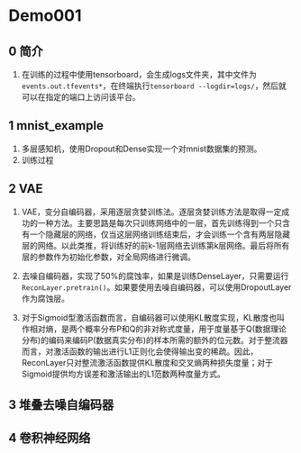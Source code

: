 # Demo001

## 0 简介

1. 在训练的过程中使用tensorboard，会生成logs文件夹，其中文件为`events.out.tfevents*`，在终端执行`tensorboard --logdir=logs/`，然后就可以在指定的端口上访问该平台。

## 1 mnist_example

1. 多层感知机，使用Dropout和Dense实现一个对mnist数据集的预测。
2. 训练过程


## 2 VAE

1. VAE，变分自编码器，采用逐层贪婪训练法。逐层贪婪训练方法是取得一定成功的一种方法。主要思路是每次只训练网络中的一层，首先训练得到一个只含有一个隐藏层的网络，仅当这层网络训练结束后，才会训练一个含有两层隐藏层的网络。以此类推，将训练好的前k-1层网络去训练第k层网络。最后将所有层的参数作为初始化参数，对全局网络进行微调。

2. 去噪自编码器，实现了50%的腐蚀率，如果是训练DenseLayer，只需要运行`ReconLayer.pretrain()`。如果要使用去噪自编码器，可以使用DropoutLayer作为腐蚀层。

3. 对于Sigmoid型激活函数而言，自编码器可以使用KL散度实现，KL散度也叫作相对熵，是两个概率分布P和Q的非对称式度量，用于度量基于Q(数据理论分布)的编码来编码P(数据真实分布)的样本所需的额外的位元数。对于整流器而言，对激活函数的输出进行L1正则化会使得输出变的稀疏。因此，ReconLayer只对整流激活函数提供KL散度和交叉熵两种损失度量；对于Sigmoid提供均方误差和激活输出的L1范数两种度量方式。 

## 3 堆叠去噪自编码器

## 4 卷积神经网络